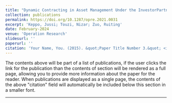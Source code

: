 ```yaml
---
title: "Dynamic Contracting in Asset Management Under the InvestorPartner-Manager Relationship"
collection: publications
permalink: https://doi.org/10.1287/opre.2021.0031
excerpt: 'Keppo, Jussi; Touzi, Nizar; Zuo, Ruiting'
date: February-2024
venue: 'Operation Research'
slidesurl: ''
paperurl: ''
citation: 'Your Name, You. (2015). &quot;Paper Title Number 3.&quot; <i>Journal 1</i>. 1(3).'
---
```


The contents above will be part of a list of publications, if the user clicks the link for the publication than the contents of section will be rendered as a full page, allowing you to provide more information about the paper for the reader. When publications are displayed as a single page, the contents of the above "citation" field will automatically be included below this section in a smaller font.

---
